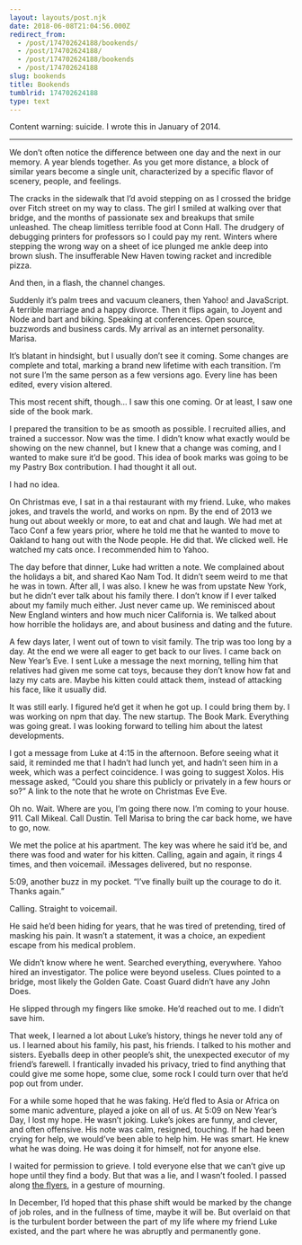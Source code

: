 ```yaml
---
layout: layouts/post.njk
date: 2018-06-08T21:04:56.000Z
redirect_from:
  - /post/174702624188/bookends/
  - /post/174702624188/
  - /post/174702624188/bookends
  - /post/174702624188
slug: bookends
title: Bookends
tumblrid: 174702624188
type: text
---
```

<p>Content warning: suicide.  I wrote this in January of 2014.</p>

<hr><p>We don&rsquo;t often notice the difference between one day and the next in our memory.  A year blends together.  As you get more distance, a block of similar years become a single unit, characterized by a specific flavor of scenery, people, and feelings.</p>

<p>The cracks in the sidewalk that I&rsquo;d avoid stepping on as I crossed the bridge over Fitch street on my way to class.  The girl I smiled at walking over that bridge, and the months of passionate sex and breakups that smile unleashed.  The cheap limitless terrible food at Conn Hall.  The drudgery of debugging printers for professors so I could pay my rent.  Winters where stepping the wrong way on a sheet of ice plunged me ankle deep into brown slush.  The insufferable New Haven towing racket and incredible pizza.</p>

<p>And then, in a flash, the channel changes.</p>

<p>Suddenly it&rsquo;s palm trees and vacuum cleaners, then Yahoo! and JavaScript.  A terrible marriage and a happy divorce.  Then it flips again, to Joyent and Node and bart and biking.  Speaking at conferences.  Open source, buzzwords and business cards.  My arrival as an internet personality.  Marisa.</p>

<p>It&rsquo;s blatant in hindsight, but I usually don&rsquo;t see it coming.  Some changes are complete and total, marking a brand new lifetime with each transition.  I&rsquo;m not sure I&rsquo;m the same person as a few versions ago.  Every line has been edited, every vision altered.</p>

<p>This most recent shift, though… I saw this one coming.  Or at least, I saw one side of the book mark.</p>

<p>I prepared the transition to be as smooth as possible.  I recruited allies, and trained a successor.  Now was the time.  I didn&rsquo;t know what exactly would be showing on the new channel, but I knew that a change was coming, and I wanted to make sure it&rsquo;d be good.  This idea of book marks was going to be my Pastry Box contribution.  I had thought it all out.</p>

<p>I had no idea.</p>

<p>On Christmas eve, I sat in a thai restaurant with my friend.  Luke, who makes jokes, and travels the world, and works on npm.  By the end of 2013 we hung out about weekly or more, to eat and chat and laugh.  We had met at Taco Conf a few years prior, where he told me that he wanted to move to Oakland to hang out with the Node people.  He did that.  We clicked well.  He watched my cats once.  I recommended him to Yahoo.</p>

<p>The day before that dinner, Luke had written a note.  We complained about the holidays a bit, and shared Kao Nam Tod.  It didn&rsquo;t seem weird to me that he was in town.  After all, I was also.  I knew he was from upstate New York, but he didn&rsquo;t ever talk about his family there.  I don&rsquo;t know if I ever talked about my family much either.  Just never came up.  We reminisced about New England winters and how much nicer California is.  We talked about how horrible the holidays are, and about business and dating and the future.</p>

<p>A few days later, I went out of town to visit family.  The trip was too long by a day.  At the end we were all eager to get back to our lives.  I came back on New Year&rsquo;s Eve.  I sent Luke a message the next morning, telling him that relatives had given me some cat toys, because they don&rsquo;t know how fat and lazy my cats are.  Maybe his kitten could attack them, instead of attacking his face, like it usually did.</p>

<p>It was still early.  I figured he&rsquo;d get it when he got up.  I could bring them by.  I was working on npm that day.  The new startup.  The Book Mark.  Everything was going great.  I was looking forward to telling him about the latest developments.</p>

<p>I got a message from Luke at 4:15 in the afternoon.  Before seeing what it said, it reminded me that I hadn&rsquo;t had lunch yet, and hadn&rsquo;t seen him in a week, which was a perfect coincidence.  I was going to suggest Xolos.  His message asked, &ldquo;Could you share this publicly or privately in a few hours or so?&rdquo;  A link to the note that he wrote on Christmas Eve Eve.</p>

<p>Oh no.  Wait.  Where are you, I&rsquo;m going there now.  I&rsquo;m coming to your house.  911.  Call Mikeal.  Call Dustin.  Tell Marisa to bring the car back home, we have to go, now.</p>

<p>We met the police at his apartment.  The key was where he said it&rsquo;d be, and there was food and water for his kitten.  Calling, again and again, it rings 4 times, and then voicemail.  iMessages delivered, but no response.</p>

<p>5:09, another buzz in my pocket.  &ldquo;I&rsquo;ve finally built up the courage to do it.  Thanks again.&rdquo;</p>

<p>Calling.  Straight to voicemail.</p>

<p>He said he&rsquo;d been hiding for years, that he was tired of pretending, tired of masking his pain.  It wasn&rsquo;t a statement, it was a choice, an expedient escape from his medical problem.</p>

<p>We didn&rsquo;t know where he went.  Searched everything, everywhere.  Yahoo hired an investigator.  The police were beyond useless.  Clues pointed to a bridge, most likely the Golden Gate.  Coast Guard didn&rsquo;t have any John Does.</p>

<p>He slipped through my fingers like smoke.  He&rsquo;d reached out to me.  I didn&rsquo;t save him.</p>

<p>That week, I learned a lot about Luke&rsquo;s history, things he never told any of us.  I learned about his family, his past, his friends.  I talked to his mother and sisters.  Eyeballs deep in other people&rsquo;s shit, the unexpected executor of my friend&rsquo;s farewell.  I frantically invaded his privacy, tried to find anything that could give me some hope, some clue, some rock I could turn over that he&rsquo;d pop out from under.</p>

<p>For a while some hoped that he was faking.  He&rsquo;d fled to Asia or Africa on some manic adventure, played a joke on all of us.  At 5:09 on New Year&rsquo;s Day, I lost my hope.  He wasn&rsquo;t joking.  Luke&rsquo;s jokes are funny, and clever, and often offensive.  His note was calm, resigned, touching.  If he had been crying for help, we would&rsquo;ve been able to help him.  He was smart.  He knew what he was doing.  He was doing it for himself, not for anyone else.</p>

<p>I waited for permission to grieve.  I told everyone else that we can&rsquo;t give up hope until they find a body.  But that was a lie, and I wasn&rsquo;t fooled.  I passed along <a href="http://blog.izs.me/post/72990767417/a-member-of-our-community-is-missing-help-find">the flyers</a>, in a gesture of mourning.</p>

<p>In December, I&rsquo;d hoped that this phase shift would be marked by the change of job roles, and in the fullness of time, maybe it will be.  But overlaid on that is the turbulent border between the part of my life where my friend Luke existed, and the part where he was abruptly and permanently gone.</p>

